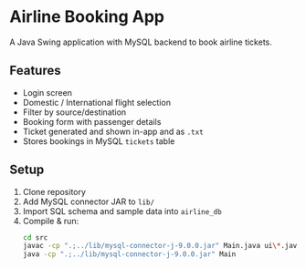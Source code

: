 # Airline Booking App

A Java Swing application with MySQL backend to book airline tickets.

## Features
- Login screen
- Domestic / International flight selection
- Filter by source/destination
- Booking form with passenger details
- Ticket generated and shown in-app and as `.txt`
- Stores bookings in MySQL `tickets` table

## Setup
1. Clone repository  
2. Add MySQL connector JAR to `lib/`  
3. Import SQL schema and sample data into `airline_db`  
4. Compile & run:
   ```sh
   cd src
   javac -cp ".;../lib/mysql-connector-j-9.0.0.jar" Main.java ui\*.java db\*.java model\*.java
   java -cp ".;../lib/mysql-connector-j-9.0.0.jar" Main
